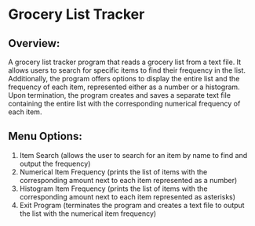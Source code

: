 # Grocery List Tracker

## Overview:
A grocery list tracker program that reads a grocery list from a text file. It allows users to search for specific items to find their frequency in the list. Additionally, the program offers options to display the entire list and the frequency of each item, represented either as a number or a histogram. Upon termination, the program creates and saves a separate text file containing the entire list with the corresponding numerical frequency of each item.

## Menu Options:
1. Item Search (allows the user to search for an item by name to find and output the frequency)
2. Numerical Item Frequency (prints the list of items with the corresponding amount next to each item represented as a number)
3. Histogram Item Frequency (prints the list of items with the corresponding amount next to each item represented as asterisks)
4. Exit Program (terminates the program and creates a text file to output the list with the numerical item frequency)
